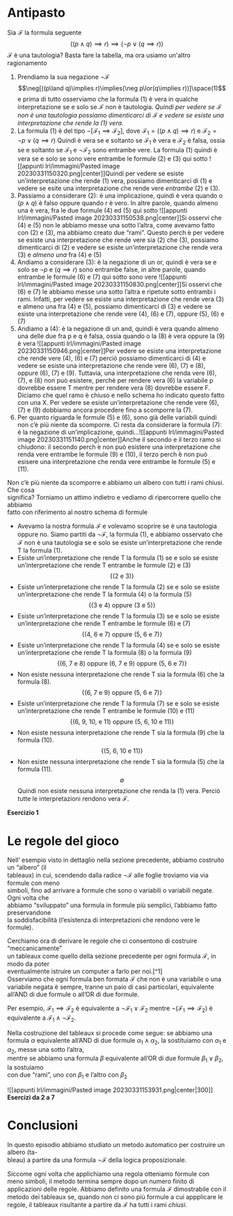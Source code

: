 
# Antipasto

Sia $\mathcal F$ la formula seguente
$$((p\land q)\implies r)\implies(\neg p\lor(q\implies r))$$
$\mathcal F$ è una tautologia? Basta fare la tabella, ma ora usiamo un'altro ragionamento

1. Prendiamo la sua negazione $\neg\mathcal F$ $$\neg[((p\land q)\implies r)\implies(\neg p\lor(q\implies r))]\space(1)$$e prima di tutto osserviamo che la formula (1) è vera in qualche interpretazione se e solo se $\mathcal F$ non è tautologia. _Quindi per vedere se $\mathcal F$ non è una tautologia possiamo dimenticarci di $\mathcal F$ e vedere se esiste una interpretazione che rende la (1) vera_.
2. La formula (1) è del tipo $\neg[\mathcal F_1\implies\mathcal F_2]$, dove $\mathcal F_1=((p\land q)\implies r)$ e $\mathcal F_2=\neg p\lor(q\implies r)$ Quindi è vera se e soltanto se $\mathcal F_1$ è vera e $\mathcal F_2$ è falsa, ossia se e soltanto se $\mathcal F_1$ e $\neg\mathcal F_2$ sono entrambe vere. La formula (1) quindi è vera se e solo se sono vere entrambe le formule (2) e (3) qui sotto ![[appunti lrl/immagini/Pasted image 20230331150320.png|center]]Quindi per vedere se esiste un’interpretazione che rende (1) vera, possiamo dimenticarci di (1) e vedere se esite una interpretazione che rende vere _entrambe_ (2) e (3).
3. Passiamo a considerare (2): è una implicazione, quindi è vera quando o $(p \land q)$ è falso oppure quando r è vero. In altre parole, quando almeno una è vera, fra le due formule (4) ed (5) qui sotto ![[appunti lrl/immagini/Pasted image 20230331150538.png|center]]Si osservi che (4) e (5) non le abbiamo messe una sotto l’altra, come avevamo fatto con (2) e (3), ma abbiamo creato due “rami”. Questo perch ́e per vedere se esiste una interpretazione che rende vere sia (2) che (3), possiamo dimenticarci di (2) e vedere se esiste un’interpretazione che rende vera (3) e _almeno una_ fra (4) e (5)
4. Andiamo a considerare (3): è la negazione di un or, quindi è vera se e solo se $\neg p$ e $(q\implies r)$ sono entrambe false, in altre parole, quando entrambe le formule (6) e (7) qui sotto sono vere ![[appunti lrl/immagini/Pasted image 20230331150830.png|center]]Si osservi che (6) e (7) le abbiamo messe una sotto l’altra e ripetute sotto entrambi i rami. Infatti, per vedere se esiste una interpretazione che rende vera (3) e almeno una fra (4) e (5), possiamo dimenticarci di (3) e vedere se esiste una interpretazione che rende vere (4), (6) e (7), oppure (5), (6) e (7)
5. Andiamo a (4): è la negazione di un and, quindi è vera quando almeno una delle due fra p e q è falsa, ossia quando o la (8) è vera oppure la (9) è vera ![[appunti lrl/immagini/Pasted image 20230331150946.png|center]]Per vedere se esiste una interpretazione che rende vere (4), (6) e (7) perciò possiamo dimenticarci di (4) e vedere se esiste una interpretazione che rende vere (6), (7) e (8), oppure (6), (7) e (9). Tuttavia, una interpretazione che renda vere (6), (7), e (8) non può esistere, perchè per rendere vera (6) la variabile p dovrebbe essere T mentre per rendere vera (8) dovrebbe essere F. Diciamo che quel ramo è chiuso e nello schema ho indicato questo fatto con una X. Per vedere se esiste un’interpretazione che rende vere (6), (7) e (9) dobbiamo ancora procedere fino a scomporre la (7).
6. Per quanto riguarda le formule (5) e (6), sono già delle variabili quindi non c’è più niente da scomporre. Ci resta da considerare la formula (7): è la negazione di un’implicazione, quindi...![[appunti lrl/immagini/Pasted image 20230331151140.png|center]]Anche il secondo e il terzo ramo si chiudono: il secondo perch ́e non può esistere una interpretazione che renda vere entrambe le formule (9) e (10), il terzo perch ́è non può esisere una interpretazione che renda vere entrambe le formule (5) e (11).

Non c’è più niente da scomporre e abbiamo un albero con tutti i rami chiusi. Che cosa  
significa? Torniamo un attimo indietro e vediamo di ripercorrere quello che abbiamo  
fatto con riferimento al nostro schema di formule

- Avevamo la nostra formula $\mathcal F$ e volevamo scoprire se è una tautologia oppure no. Siamo partiti da $\neg\mathcal F$, la formula (1), e abbiamo osservato che $\mathcal F$ non è una tautologia se e solo se esiste un’interpretazione che rende T la formula (1).
- Esiste un’interpretazione che rende T la formula (1) se e solo se esiste un’interpretazione che rende T entrambe le formule (2) e (3) $$\{(\text{2 e 3})\}$$
- Esiste un’interpretazione che rende T la formula (2) se e solo se esiste un’interpretazione che rende T la formula (4) o la formula (5) $$\{\text{(3 e 4) oppure (3 e 5)}\}$$
- Esiste un’interpretazione che rende T la formula (3) se e solo se esiste un’interpretazione che rende T entrambe le formule (6) e (7)
$$\{\text{(4, 6 e 7) oppure (5, 6 e 7)}\} $$ 
- Esiste un’interpretazione che rende T la formula (4) se e solo se esiste un’interpretazione che rende T la formula (8) o la formula (9)  
$$\{\text{(6, 7 e 8) oppure (6, 7 e 9) oppure (5, 6 e 7)}\}$$
- Non esiste nessuna interpretazione che rende T sia la formula (6) che la formula (8).  
$$\{\text{(6, 7 e 9) oppure (5, 6 e 7)}\}$$  
- Esiste un’interpretazione che rende T la formula (7) se e solo se esiste un’interpretazione che rende T entrambe le formule (10) e (11)  
$$\{\text{(6, 9, 10, e 11) oppure (5, 6, 10 e 11)}\}$$  
- Non esiste nessuna interpretazione che rende T sia la formula (9) che la formula (10).  
$$\{\text{(5, 6, 10 e 11)}\}$$  
- Non esiste nessuna interpretazione che rende T sia la formula (5) che la formula (11).$$\emptyset$$
Quindi non esiste nessuna interpretazione che renda la (1) vera. Perciò tutte le interpretazioni rendono vera $\mathcal F$.

**Esercizio 1**

# Le regole del gioco

Nell’ esempio visto in dettaglio nella sezione precedente, abbiamo costruito un “albero” (il  
tableaux) in cui, scendendo dalla radice $\neg\mathcal F$ alle foglie troviamo via via formule con meno  
simboli, fino ad arrivare a formule che sono o variabili o variabili negate. Ogni volta che  
abbiamo “sviluppato” una formula in formule più semplici, l’abbiamo fatto preservandone  
la soddisfacibilità (l’esistenza di interpretazioni che rendono vere le formule).

Cerchiamo ora di derivare le regole che ci consentono di costruire “meccanicamente”  
un tableaux come quello della sezione precedente per ogni formula $\mathcal F$, in modo da poter  
eventualmente istruire un computer a farlo per noi.[^1]  
Osserviamo che ogni formula ben formata $\mathcal F$ che non è una variabile o una variabile negata è sempre, tranne un paio di casi particolari, equivalente all’AND di due formule o all’OR di due formule. 

Per esempio, $\mathcal F_1\implies\mathcal F_2$ è equivalente a $\neg\mathcal F_1\lor\mathcal F_2$ mentre $\neg(\mathcal F_1 \implies \mathcal F_2)$ è equivalente a $\mathcal F_1\land\neg\mathcal F_2$.  

Nella costruzione del tableaux si procede come segue: se abbiamo una formula $\alpha$ equivalente all’AND di due formule $\alpha_1\land\alpha_2$, la sostituiamo con $\alpha_1$ e $\alpha_2$, messe una sotto l’altra,  
mentre se abbiamo una formula $\beta$ equivalente all’OR di due formule $\beta_1\lor\beta_2$, la sostuiamo  
con due “rami”, uno con $\beta_1$ e l’altro con $\beta_2$

![[appunti lrl/immagini/Pasted image 20230331153931.png|center|300]]
**Esercizi da 2 a 7**

# Conclusioni

In questo episodio abbiamo studiato un metodo automatico per costruire un albero (ta-  
bleau) a partire da una formula $\neg\mathcal F$ della logica proposizionale. 

Siccome ogni volta che applichiamo una regola otteniamo formule con meno simboli, il metodo termina sempre dopo un numero finito di applicazioni delle regole. Abbiamo definito una formula $\mathcal F$ dimostrabile con il metodo dei tableaux se, quando non ci sono più formule a cui appplicare le regole, il tableaux risultante a partire da $\mathcal F$ ha tutti i rami _chiusi_.


